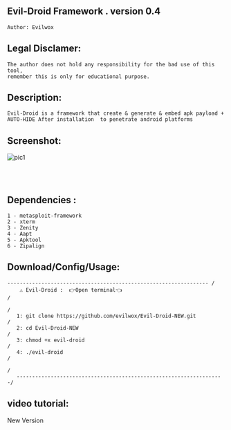 ## Evil-Droid Framework . version 0.4 
    Author: Evilwox

## Legal Disclamer:
    The author does not hold any responsibility for the bad use of this tool,
    remember this is only for educational purpose.

## Description:
    Evil-Droid is a framework that create & generate & embed apk payload + AUTO-HIDE After installation  to penetrate android platforms
 
## Screenshot:
![pic1](https://i.imgur.com/VFr2Dgo.png)

<br /><br />

## Dependencies :
    1 - metasploit-framework
	2 - xterm
	3 - Zenity
	4 - Aapt
	5 - Apktool
	6 - Zipalign

## Download/Config/Usage:
        
	----------------------------------------------------------------- /
        ⚠️ Evil-Droid :  👉️Open terminal👈                                 /
                                                                          /
       1: git clone https://github.com/evilwox/Evil-Droid-NEW.git         /
       2: cd Evil-Droid-NEW                                               /
       3: chmod +x evil-droid                                             /
       4: ./evil-droid                                                    /
                                                                          /
       -------------------------------------------------------------------/   
      

## video tutorial: 
 New Version
